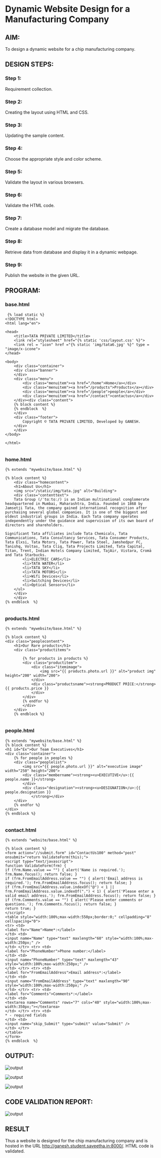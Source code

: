 # Dynamic Website Design for a Manufacturing Company
## AIM:
To design a dynamic website for a chip manufacturing company.

## DESIGN STEPS:
### Step 1: 
Requirement collection.
### Step 2:
Creating the layout using HTML and CSS.
### Step 3:
Updating the sample content.
### Step 4:
Choose the appropriate style and color scheme.
### Step 5:
Validate the layout in various browsers.
### Step 6:
Validate the HTML code.
### Step 7:
Create a database model and migrate the database.
### Step 8:
Retrieve data from database and display it in a dynamic webpage.
### Step 9:
Publish the website in the given URL.

## PROGRAM:
### base.html
```
 {% load static %}
<!DOCTYPE html>
<html lang="en">

<head>
    <title>TATA PRIVATE LIMITED</title>
    <link rel="stylesheet" href="{% static 'css/layout.css' %}">
    <link rel = "icon" href ="{% static 'img/tata6.jpg' %}" type = "image/x-icone"> 
</head>

<body>
    <div class="container">
    <div class="banner">
    </div>
    <div class="menu">
        <div class="menuitem"><a href="/home">Home</a></div> 
        <div class="menuitem"><a href="/products">Products</a></div> 
        <div class="menuitem"><a href="/people">people</a></div>
        <div class="menuitem"><a href="/contact">contactus</a></div> 
    </div><div class="content">
    {% block content %}    
    {% endblock  %}
    </div>
    <div class="footer">
        Copyright © TATA PRIVATE LIMITED, Developed by GANESH.
    </div>
    </div>
</body>

</html>
 
```

### home.html
```
{% extends "mywebsite/base.html" %}

{% block content %}
    <div class="homecontent">    
    <h1>About Us</h1>
    <img src="/static/img/tata.jpg" alt="Building">
    <div class="contenttext">
    Tata Group (/ˈtɑːtɑː/) is an Indian multinational conglomerate headquartered in Mumbai, Maharashtra, India. Founded in 1868 by Jamsetji Tata, the company gained international recognition after purchasing several global companies. It is one of the biggest and oldest industrial groups in India. Each Tata company operates independently under the guidance and supervision of its own board of directors and shareholders.

Significant Tata affiliates include Tata Chemicals, Tata Communications, Tata Consultancy Services, Tata Consumer Products, Tata Elxsi, Tata Motors, Tata Power, Tata Steel, Jamshedpur FC, Tanishq, Voltas, Tata Cliq, Tata Projects Limited, Tata Capital, Titan, Trent, Indian Hotels Company Limited, TajAir, Vistara, Cromā and Tata Starbucks.
        <li>ELECTRIC CARS</li>
        <li>TATA WATER</li>
        <li>TATA SKY</li>
        <li>TATA MOTORS</li>
        <li>Wifi Devices</li>
        <li>Switching Devices</li>
        <li>Optical Sensors</li>
    </ul> 
    </div>
    </div>
{% endblock  %}
    
```
### products.html
```
{% extends "mywebsite/base.html" %}

{% block content %}
<div class="peoplecontent">
    <h1>Our Rare products</h1>
    <div class="productitems">

        {% for products in products %}
        <div class="productitem">
            <div class="itemimage">
                <img src="{{ products.photo.url }}" alt="product img" height="200" width="200">
            </div>
            <div class="productsname"><strong>PRODUCT PRICE:</strong>{{ products.price }}
            </div>
        </div>
        {% endfor %}
        </div>
    </div>
    {% endblock %}
       
```
### people.html
```
{% extends "mywebsite/base.html" %}
{% block content %}
<h1 id="Ex">Our Team Executives</h1>
<div class="container">
    {% for people in peoples %}
    <div class="peoplelist">
        <img src="{{ people.photo.url }}" alt="executive image" width="250" height="200">
        <div class="membername"><strong><u>EXECUTIVE</u>:{{ people.name }}</strong>
        </div>
        <div class="designation"><strong><u>DESIGNATION</u>:{{ people.designation }}
            </strong></div>
    </div>
    {% endfor %}
</div>
{% endblock %}
        
```
### contact.html
```
{% extends "website/base.html" %}

{% block content %}
<form action="//submit.form" id="ContactUs100" method="post" onsubmit="return ValidateForm(this);">
<script type="text/javascript">
function ValidateForm(frm) {
if (frm.Name.value == "") { alert('Name is required.'); frm.Name.focus(); return false; }
if (frm.FromEmailAddress.value == "") { alert('Email address is required.'); frm.FromEmailAddress.focus(); return false; }
if (frm.FromEmailAddress.value.indexOf("@") < 1 || frm.FromEmailAddress.value.indexOf(".") < 1) { alert('Please enter a valid email address.'); frm.FromEmailAddress.focus(); return false; }
if (frm.Comments.value == "") { alert('Please enter comments or questions.'); frm.Comments.focus(); return false; }
return true; }
</script>
<table style="width:100%;max-width:550px;border:0;" cellpadding="8" cellspacing="0">
<tr> <td>
<label for="Name">Name*:</label>
</td> <td>
<input name="Name" type="text" maxlength="60" style="width:100%;max-width:250px;" />
</td> </tr> <tr> <td>
<label for="PhoneNumber">Phone number:</label>
</td> <td>
<input name="PhoneNumber" type="text" maxlength="43" style="width:100%;max-width:250px;" />
</td> </tr> <tr> <td>
<label for="FromEmailAddress">Email address*:</label>
</td> <td>
<input name="FromEmailAddress" type="text" maxlength="90" style="width:100%;max-width:250px;" />
</td> </tr> <tr> <td>
<label for="Comments">Comments*:</label>
</td> <td>
<textarea name="Comments" rows="7" cols="40" style="width:100%;max-width:350px;"></textarea>
</td> </tr> <tr> <td>
* - required fields
</td> <td>
<input name="skip_Submit" type="submit" value="Submit" />
</td> </tr>
</table>
</form>
{% endblock  %}
```
## OUTPUT:
![output](./static/img/ttt.gif)

![output](./static/img/ttp.gif)

![output](./static/img/tts.gif)


## CODE VALIDATION REPORT:
![output](./static/img/ppp.gif)

## RESULT

Thus a website is designed for the chip manufacturing company and is hosted in the URL http://ganesh.student.saveetha.in:8000/. HTML code is validated.

